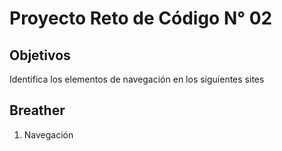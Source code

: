 # Proyecto Reto de Código N° 02

## Objetivos

 Identifica los elementos de navegación en los siguientes sites

## Breather

 1. Navegación 
